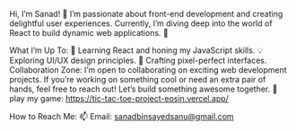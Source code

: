 Hi, I’m Sanad! 👋
I’m passionate about front-end development and creating delightful user experiences. Currently, I’m diving deep into the world of React to build dynamic web applications. 🚀

What I’m Up To:
🌱 Learning React and honing my JavaScript skills.
💡 Exploring UI/UX design principles.
🎨 Crafting pixel-perfect interfaces.
Collaboration Zone:
I’m open to collaborating on exciting web development projects. If you’re working on something cool or need an extra pair of hands, feel free to reach out! Let’s build something awesome together. 🤝
play my game: https://tic-tac-toe-project-eosin.vercel.app/

How to Reach Me:
📫 Email: sanadbinsayedsanu@gmail.com 
